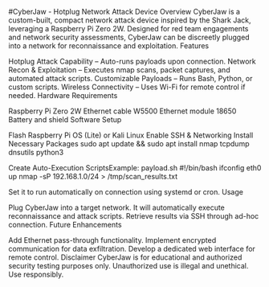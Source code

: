 #CyberJaw - Hotplug Network Attack Device
Overview
CyberJaw is a custom-built, compact network attack device inspired by the Shark Jack, leveraging a Raspberry Pi Zero 2W. Designed for red team engagements and network security assessments, CyberJaw can be discreetly plugged into a network for reconnaissance and exploitation.
Features

Hotplug Attack Capability – Auto-runs payloads upon connection.
Network Recon & Exploitation – Executes nmap scans, packet captures, and automated attack scripts.
Customizable Payloads – Runs Bash, Python, or custom scripts.
Wireless Connectivity – Uses Wi-Fi for remote control if needed.
Hardware Requirements

Raspberry Pi Zero 2W
Ethernet cable
W5500 Ethernet module
18650 Battery and shield
Software Setup

Flash Raspberry Pi OS (Lite) or Kali Linux
Enable SSH & Networking
Install Necessary Packages
<span>sudo apt update && sudo apt install nmap tcpdump dnsutils python3</span>

Create Auto-Execution ScriptsExample: payload.sh
<span>#!/bin/bash
ifconfig eth0 up
nmap -sP 192.168.1.0/24 > /tmp/scan_results.txt</span>

Set it to run automatically on connection using systemd or cron.
Usage

Plug CyberJaw into a target network.
It will automatically execute reconnaissance and attack scripts.
Retrieve results via SSH through ad-hoc connection.
Future Enhancements

Add Ethernet pass-through functionality.
Implement encrypted communication for data exfiltration.
Develop a dedicated web interface for remote control.
Disclaimer
CyberJaw is for educational and authorized security testing purposes only. Unauthorized use is illegal and unethical. Use responsibly.
